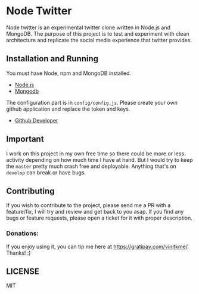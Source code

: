# Node Twitter

Node twitter is an experimental twitter clone written in Node.js and MongoDB.
The purpose of this project is to test and experiment with clean architecture and
replicate the social media experience that twitter provides.

## Installation and Running
You must have Node, npm and MongoDB installed.
- [Node.js](http://nodejs.org)
- [Mongodb](http://docs.mongodb.org/manual/installation/)

The configuration part is in `config/config.js`. Please create your own
github application and replace the token and keys.

- [Github Developer](https://github.com/settings/applications)

## Important
I work on this project in my own free time so there could be more or less activity depending on how
much time I have at hand. But I would try to keep the `master` pretty much crash free and deployable. Anything
that's on `develop` can break or have bugs.

## Contributing
If you wish to contribute to the project, please send me a PR with a feature/fix, I will try and review
and get back to you asap. If you find any bugs or feature requests, please open a ticket for it with proper
description.

### Donations:
If you enjoy using it, you can tip me here at https://gratipay.com/vinitkme/. Thanks! :)

## LICENSE
MIT
